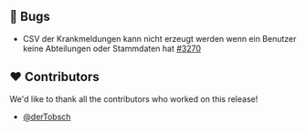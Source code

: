 ## 🐞 Bugs

- CSV der Krankmeldungen kann nicht erzeugt werden wenn ein Benutzer keine Abteilungen oder Stammdaten hat [#3270](https://github.com/synyx/urlaubsverwaltung/issues/3270)

## ❤️ Contributors

We'd like to thank all the contributors who worked on this release!

- [@derTobsch](https://github.com/derTobsch)
